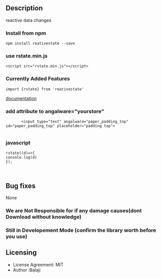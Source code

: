 

## Description
reactive data changes

### Install from npm

```
npm install reativestate --save
```

### use rstate.min.js
```
<script src="rstate.min.js"></script>
```

### Currently Added Features 
```
import {rstate} from 'reativestate'
```
[documentation](https://ibalaji777.github.io/reativestate/)


### add attribute to angalware="yourstore"
```
       <input type="text" angalware="paper_padding_top"  id="paper_padding_top" placeholder="padding top">  
   

```

### javascript
```
rstate((d)=>{
console.log(d)
});



```








## Bug fixes

None


### We are Not Responsible for if any damage causes(dont Download without knowledge)
### Still in Developement Mode (confirm the library worth before you use)
## Licensing

- License Agreement: MIT
- Author :Balaji





